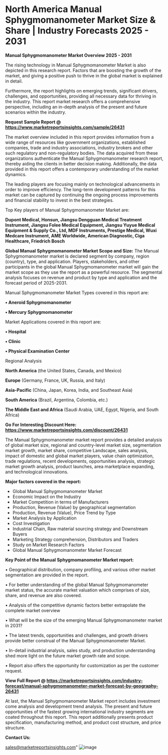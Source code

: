  # North America Manual Sphygmomanometer Market Size & Share | Industry Forecasts 2025 - 2031

<Strong> Manual Sphygmomanometer Market Overview 2025 - 2031</strong>

The rising technology in Manual Sphygmomanometer Market is also depicted in this research report. Factors that are boosting the growth of the market, and giving a positive push to thrive in the global market is explained in detail.

Furthermore, the report highlights on emerging trends, significant drivers, challenges, and opportunities, providing all necessary data for thriving in the industry. This report market research offers a comprehensive perspective, including an in-depth analysis of the present and future scenarios within the industry.

<strong>Request Sample Report @ <a href=https://www.marketreportsinsights.com/sample/26431>https://www.marketreportsinsights.com/sample/26431</a></strong>

The market overview included in this report provides information from a wide range of resources like government organizations, established companies, trade and industry associations, industry brokers and other such regulatory and non-regulatory bodies. The data acquired from these organizations authenticate the Manual Sphygmomanometer research report, thereby aiding the clients in better decision making. Additionally, the data provided in this report offers a contemporary understanding of the market dynamics.

The leading players are focusing mainly on technological advancements in order to improve efficiency. The long-term development patterns for this market can be captured by continuing the ongoing process improvements and financial stability to invest in the best strategies.

Top Key players of Manual Sphygmomanometer Market are:

<strong>Dupont Medical, Honsun, Jiangsu Dengguan Medical Treatment Instrument, Jiangsu Folee Medical Equipment, Jiangsu Yuyue Medical Equipment & Supply Co., Ltd, MDF Instruments, Prestige Medical, Wuxi Medcare Instrument, AME Worldwide, American Diagnostic, Ciga Healthcare, Friedrich Bosch</strong>

<strong><b>Global Manual Sphygmomanometer Market Scope and Size:</b></strong>
The Manual Sphygmomanometer market is declared segment by company, region (country), type, and application. Players, stakeholders, and other participants in the global Manual Sphygmomanometer market will gain the market scope as they use the report as a powerful resource. The segmental analysis focuses on revenue and product by type and application and the forecast period of 2025-2031.

Manual Sphygmomanometer Market Types covered in this report are:

<strong>• Aneroid Sphygmomanometer

• Mercury Sphygmomanometer</strong>

Market Applications covered in this report are:

<strong>• Hospital

• Clinic

• Physical Examination Center</strong> 

Regional Analysis

<strong>North America</strong> (the United States, Canada, and Mexico)

<strong>Europe</strong> (Germany, France, UK, Russia, and Italy)

<strong>Asia-Pacific</strong> (China, Japan, Korea, India, and Southeast Asia)

<strong>South America</strong> (Brazil, Argentina, Colombia, etc.)

<strong>The Middle East and Africa</strong> (Saudi Arabia, UAE, Egypt, Nigeria, and South Africa)

<strong>Go For Interesting Discount Here: <a href=https://www.marketreportsinsights.com/discount/26431>https://www.marketreportsinsights.com/discount/26431</a></strong>

The Manual Sphygmomanometer market report provides a detailed analysis of global market size, regional and country-level market size, segmentation market growth, market share, competitive Landscape, sales analysis, impact of domestic and global market players, value chain optimization, trade regulations, recent developments, opportunities analysis, strategic market growth analysis, product launches, area marketplace expanding, and technological innovations.

<strong><b>Major factors covered in the report:</b></strong>
<ul>
  <li>Global Manual Sphygmomanometer Market </li>
  <li>Economic Impact on the Industry</li>
  <li>Market Competition in terms of Manufacturers</li>
  <li>Production, Revenue (Value) by geographical segmentation</li>
  <li>Production, Revenue (Value), Price Trend by Type</li>
  <li>Market Analysis by Application</li>
  <li>Cost Investigation</li>
  <li>Industrial Chain, Raw material sourcing strategy and Downstream Buyers</li>
  <li>Marketing Strategy comprehension, Distributors and Traders</li>
  <li>Study on Market Research Factors</li>
  <li>Global Manual Sphygmomanometer Market Forecast</li>
</ul>

<strong><b>Key Point of the Manual Sphygmomanometer Market report:</b></strong>

• Geographical distribution, company profiling, and various other market segmentation are provided in the report.

• For better understanding of the global Manual Sphygmomanometer market status, the accurate market valuation which comprises of size, share, and revenue are also covered.

• Analysis of the competitive dynamic factors better extrapolate the complete market overview

• What will be the size of the emerging Manual Sphygmomanometer market in 2031?

• The latest trends, opportunities and challenges, and growth drivers provide better construal of the Manual Sphygmomanometer Market.

• In-detail industrial analysis, sales study, and production understanding shed more light on the future market growth rate and scope.

• Report also offers the opportunity for customization as per the customer request.

<strong><b>View Full Report @ <a href=https://marketreportsinsights.com/industry-forecast/manual-sphygmomanometer-market-forecast-by-geography-26431>https://marketreportsinsights.com/industry-forecast/manual-sphygmomanometer-market-forecast-by-geography-26431</a></b></strong>


At last, the Manual Sphygmomanometer Market report includes investment come analysis and development trend analysis. The present and future opportunities of the fastest growing international industry segments are coated throughout this report. This report additionally presents product specification, manufacturing method, and product cost structure, and price structure.

<strong>Contact Us:</strong>

sales@marketreportsinsights.com"
![image](https://github.com/user-attachments/assets/8e0906e4-2250-47e2-8fb3-8d6eb858f4f3)
